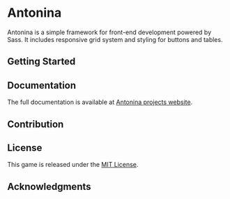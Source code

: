 # Antonina

Antonina is a simple framework for front-end development powered by Sass. It includes responsive grid system and styling for buttons and tables.

## Getting Started

## Documentation

The full documentation is available at [Antonina projects website](http://dshatalov.com/antonina/).

## Contribution



## License

This game is released under the [MIT License](https://opensource.org/licenses/MIT).

## Acknowledgments 